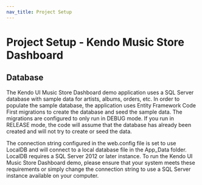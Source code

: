 ```yaml
---
nav_title: Project Setup
---
```


# Project Setup - Kendo Music Store Dashboard

## Database

The Kendo UI Music Store Dashboard demo application uses a SQL Server database with sample data for artists, albums, orders, etc. In order to populate the sample database, the application uses Entity Framework Code First migrations to create the database and seed the sample data. The migrations are configured to only run in DEBUG mode. If you run in RELEASE mode, the code will assume that the database has already been created and will not try to create or seed the data.

The connection string configured in the web.config file is set to use LocalDB and will connect to a local database file in the App_Data folder. LocalDB requires a SQL Server 2012 or later instance. To run the Kendo UI Music Store Dashboard demo, please ensure that your system meets these requirements or simply change the connection string to use a SQL Server instance available on your computer.